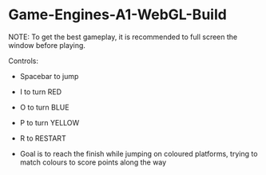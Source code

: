# Game-Engines-A1-WebGL-Build

NOTE: To get the best gameplay, it is recommended to full screen the window before playing. 

Controls:
- Spacebar to jump
- I to turn RED
- O to turn BLUE
- P to turn YELLOW
- R to RESTART

- Goal is to reach the finish while jumping on coloured platforms, trying to match colours to score points along the way
